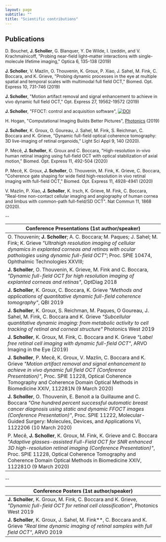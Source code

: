 ```yaml
---
layout: page
subtitle: ""
title: "Scientific contributions"
---
```


<script type='text/javascript' src='https://d1bxh8uas1mnw7.cloudfront.net/assets/embed.js'></script>

## Publications 

D. Bouchet, **J. Scholler**, G. Blanquer, Y. De Wilde, I. Izeddin, and V. Krachmalnicoff, "Probing near-field light–matter interactions with single-molecule lifetime imaging," Optica 6, 135-138 (2019)
<div align='right' class='altmetric-embed' data-badge-type='donut' data-badge-popover='left' data-doi='https://doi.org/10.1364/OPTICA.6.000135'></div>

**J. Scholler**, V. Mazlin, O. Thouvenin, K. Groux, P. Xiao, J. Sahel, M. Fink, C. Boccara, and K. Grieve, "Probing dynamic processes in the eye at multiple spatial and temporal scales with multimodal full field OCT," Biomed. Opt. Express 10, 731-746 (2019)
<div align='right' class='altmetric-embed' data-badge-type='donut' data-badge-popover='left' data-doi='https://doi.org/10.1364/BOE.10.000731'></div>

**J. Scholler**, "Motion artifact removal and signal enhancement to achieve in vivo dynamic full field OCT," Opt. Express 27, 19562-19572 (2019)
<div align='right' class='altmetric-embed' data-badge-type='donut' data-badge-popover='left' data-doi='https://doi.org/10.1364/OE.27.019562'></div>

**J. Scholler**, "FFOCT: control and acquisition software", [![DOI](https://zenodo.org/badge/111929339.svg)](https://zenodo.org/badge/latestdoi/111929339)
<div align='right' class='altmetric-embed' data-badge-type='donut' data-badge-popover='left' data-uri='http://doi.org/10.5281/zenodo.3137246'></div>

H. Hogan, "Computational Imaging Builds Better Pictures", [Photonics](https://www.photonics.com/Articles/Computational_Imaging_Builds_Better_Pictures/a64592) (2019)

**J. Scholler**, K. Groux, O. Goureau, J. Sahel, M. Fink, S. Reichman, C. Boccara and K. Grieve, "Dynamic full-field optical coherence tomography: 3D live-imaging of retinal organoids," Light Sci Appl 9, 140 (2020).
<div align='right' class='altmetric-embed' data-badge-type='donut' data-badge-popover='left' data-doi='https://doi.org/10.1038/s41377-020-00375-8'></div>

P. Mecê, **J. Scholler**, K. Groux and C. Boccara, "High-resolution in-vivo human retinal imaging using full-field OCT with optical stabilization of axial motion," Biomed. Opt. Express 11, 492-504 (2020)
<div align='right' class='altmetric-embed' data-badge-type='donut' data-badge-popover='left' data-doi='https://doi.org/10.1364/BOE.381398'></div>

P. Mecê, K. Groux, **J. Scholler**, O. Thouvenin, M. Fink, K. Grieve, C. Boccara, "Coherence gate shaping for wide field high-resolution in vivo retinal imaging with full-field OCT," Biomed. Opt. Express 11, 4928-4941 (2020)
<div align='right' class='altmetric-embed' data-badge-type='donut' data-badge-popover='left' data-doi='https://doi.org/10.1364/BOE.381398'></div>

V. Mazlin, P. Xiao, **J. Scholler**, K. Irsch, K. Grieve, M. Fink, C. Boccara, "Real-time non-contact cellular imaging and angiography of human cornea and limbus with common-path full-field/SD OCT". Nat Commun 11, 1868 (2020).
<div align='right' class='altmetric-embed' data-badge-type='donut' data-badge-popover='left' data-doi='https://doi.org/10.1038/s41467-020-15792-x'></div>


--

| Conference Presentations (1st author/speaker)                                                                                                                                                                                                                                                           |
|------------------------------------------------------------------------------------------------------------------------------------------------------------------------------------------------------------------------------------------------------------------------------------|
| O. Thouvenin; **J. Scholler**; A. C. Boccara; M. Paques; J. Sahel; M. Fink; K. Grieve *"Ultrahigh resolution imaging of cellular dynamics in explanted corneas and retinas with ocular pathologies using dynamic full-field OCT"*; Proc. SPIE 10474, Ophthalmic Technologies XXVIII;  |
| **J. Scholler**, O. Thouvenin, K. Grieve, M. Fink and C. Boccara, *"Dynamic full-field OCT for high resolution imaging of explanted corneas and retinas"*, OptDiag 2018 |
| **J. Scholler**, K. Groux, C. Boccara, K. Grieve  *"Methods and applications of quantitative dynamic full-field coherence tomography"*, QBI 2019 |                                                                                                 
| **J. Scholler**, K. Groux, S. Reichman, M. Paques, O Goureau, J. Sahel, M. Fink, C. Boccara and K. Grieve *"Subcellular quantitative dynamic imaging: from metabolic activity to cell tracking of retinal and corneal structure"* Photonics West 2019 |
| **J. Scholler**, K. Groux, M. Fink, C. Boccara and K. Grieve *"Label free retinal cell imaging with dynamic full-field OCT"*, ARVO Imaging in the Eye (2019)|
| **J. Scholler**, P. Mecê, K. Groux, V. Mazlin, C. Boccara and K. Grieve *"Motion artifact removal and signal enhancement to achieve in vivo dynamic full field OCT (Conference Presentation)"*, Proc. SPIE 11228, Optical Coherence Tomography and Coherence Domain Optical Methods in Biomedicine XXIV, 112281N (9 March 2020)|
|**J. Scholler**, O. Thouvenin, E. Benoit a la Guillaume and C. Boccara *"One hundred percent successful automatic breast cancer diagnosis using static and dynamic FFOCT images (Conference Presentation)"*, Proc. SPIE 11222, Molecular-Guided Surgery: Molecules, Devices, and Applications VI, 1122206 (10 March 2020)|
|P. Mecê, **J. Scholler**, K. Groux, M. Fink, K. Grieve and C. Boccara *"Adaptive glasses-assisted Full-Field OCT for SNR enhanced 3D high-resolution retinal imaging (Conference Presentation)"*, Proc. SPIE 11228, Optical Coherence Tomography and Coherence Domain Optical Methods in Biomedicine XXIV, 112281O (9 March 2020)|

--

| Conference Posters (1st author/speaker)                                                                                                                       |
|-------------------------------------------------------------------------------------------------------------------------------------------|
| **J. Scholler**, K. Groux, M. Fink, C. Boccara and K. Grieve, *"Dynamic full-field OCT for retinal cell classification"*, Photonics West 2019  |
| **J. Scholler**, K. Groux, J. Sahel, M. Fink**, C. Boccara and K. Grieve *"Real time dynamic imaging of retinal samples with full field OCT"*, ARVO 2019  |
